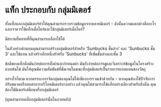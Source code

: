 # แท็ก ประกอบกับ กลุ่มมิเตอร์



ทั้งแท็กและกลุ่มมิเตอร์ทำให้คุณสามารถรวบรวมข้อมูลจากหลายมิเตอร์ - ดังนั้นความแตกต่างคืออะไรและเราควรใช้แท็กเมื่อไหร่และใช้กลุ่มมิเตอร์เมื่อไหร่?

มีสถานที่หลายที่ที่คุณสามารถเลือกใช้ได้

ในตัวอย่างด้านบนคุณสามารถสร้างกลุ่มมิเตอร์สำหรับ 'Sunbucks ชั้นล่าง' และ 'Sunbucks ชั้น 3' และใช้แทน แล้วสร้างอีกหนึ่งสำหรับ 'Sunbucks' ที่เพิ่มชั้นล่างและชั้น 3

ข้อดีของแท็กคือมันง่ายต่อการตั้งค่าและกำหนดค่า มันยังง่ายต่อการดูและวิเคราะห์ข้อมูลในโครงสร้างแบบต้นไม้ มันให้คุณมีความสัมพันธ์ที่ชัดเจนในขณะที่กลุ่มมิเตอร์เป็นรายการแบบแบนของวัตถุ

อย่างไรก็ตาม หากตรรกะการจัดกลุ่มของคุณไม่ได้เพียงการรวมเข้าด้วยกัน - หากคุณต้องใช้ปัจจัยการปรับขนาดหรือลบค่าการบริโภคมิเตอร์บางอย่าง แล้วคุณไม่สามารถใช้แท็กอย่างเดียวสำหรับสิ่งนั้น คุณต้องใช้มิเตอร์เสมือนหรือกลุ่มมิเตอร์

(คุณสามารถแท็กกลุ่มมิเตอร์นั้นในภายหลัง)